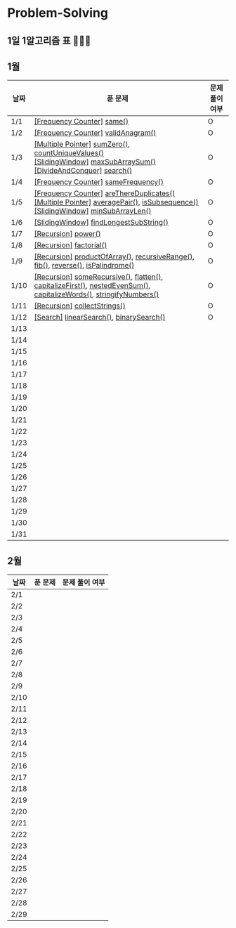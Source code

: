 # Problem-Solving

## 1일 1알고리즘 표 👩🏻‍💻

## 1월

| 날짜 | 푼 문제                                                                                                                                                                                                                                                                                                                                                                                                                 | 문제 풀이 여부 |
| ---- | ----------------------------------------------------------------------------------------------------------------------------------------------------------------------------------------------------------------------------------------------------------------------------------------------------------------------------------------------------------------------------------------------------------------------- | -------------- |
| 1/1  | [[Frequency Counter]](./FrequencyCounter/FrequecyCounter.md) [same()](./FrequencyCounter/same.ts)                                                                                                                                                                                                                                                                                                                       | O              |
| 1/2  | [[Frequency Counter]](./FrequencyCounter/FrequecyCounter.md) [validAnagram()](./FrequencyCounter/validAnagram.ts)                                                                                                                                                                                                                                                                                                       | O              |
| 1/3  | [[Multiple Pointer]](./MultiplePointer/MultiplePointer.md) [sumZero()](./MultiplePointer/sumZero.ts), [countUniqueValues()](./MultiplePointer/countUniqueValues.ts) <br/> [[SlidingWindow]](./SlidingWindow/SlidingWindow.md) [maxSubArraySum()](./SlidingWindow/maxSubArraySum.ts) <br/> [[DivideAndConquer]](./DivideAndConquer/DivideAndConquer.md) [search()](./DivideAndConquer/search.ts)                         | O              |
| 1/4  | [[Frequency Counter]](./FrequencyCounter/FrequecyCounter.md) [sameFrequency()](./FrequencyCounter/sameFrequency.ts)                                                                                                                                                                                                                                                                                                     | O              |
| 1/5  | [[Frequency Counter]](./FrequencyCounter/FrequecyCounter.md) [areThereDuplicates()](./FrequencyCounter/areThereDuplicates.ts) <br/> [[Multiple Pointer]](./MultiplePointer/MultiplePointer.md) [averagePair()](./MultiplePointer/averagePair.ts), [isSubsequence()](./MultiplePointer/isSubsequence.ts) <br/> [[SlidingWindow]](./SlidingWindow/SlidingWindow.md) [minSubArrayLen()](./SlidingWindow/minSubArrayLen.ts) | O              |
| 1/6  | [[SlidingWindow]](./SlidingWindow/SlidingWindow.md) [findLongestSubString()](./SlidingWindow/findLongestSubString.ts)                                                                                                                                                                                                                                                                                                   | O              |
| 1/7  | [[Recursion]](./Recursion/Recursion.md) [power()](./Recursion/power.ts)                                                                                                                                                                                                                                                                                                                                                 | O              |
| 1/8  | [[Recursion]](./Recursion/Recursion.md) [factorial()](./Recursion/factorial.ts)                                                                                                                                                                                                                                                                                                                                         | O              |
| 1/9  | [[Recursion]](./Recursion/Recursion.md) [productOfArray()](./Recursion/productOfArray.ts), [recursiveRange()](./Recursion/recursiveRange.ts), [fib()](./Recursion/fib.ts), [reverse()](./Recursion/reverse.ts), [isPalindrome()](./Recursion/isPalindrome.ts)                                                                                                                                                           | O              |
| 1/10 | [[Recursion]](./Recursion/Recursion.md) [someRecursive()](./Recursion/someRecursive.ts), [flatten()](./Recursion/flatten.ts), [capitalizeFirst()](./Recursion/capitalizeFirst.ts), [nestedEvenSum()](./Recursion/nestedEvenSum.ts), [capitalizeWords()](./Recursion/capitalizeWords.ts), [stringifyNumbers()](./Recursion/stringifyNumbers.ts)                                                                          | O              |
| 1/11 | [[Recursion]](./Recursion/Recursion.md) [collectStrings()](./Recursion/collectStrings.ts)                                                                                                                                                                                                                                                                                                                               | O              |
| 1/12 | [[Search]](./Search/Search.md) [linearSearch()](./Search/linearSearch.ts), [binarySearch()](./Search/binarySearch.ts)                                                                                                                                                                                                                                                                                                   | O              |
| 1/13 |                                                                                                                                                                                                                                                                                                                                                                                                                         |                |
| 1/14 |                                                                                                                                                                                                                                                                                                                                                                                                                         |                |
| 1/15 |                                                                                                                                                                                                                                                                                                                                                                                                                         |                |
| 1/16 |                                                                                                                                                                                                                                                                                                                                                                                                                         |                |
| 1/17 |                                                                                                                                                                                                                                                                                                                                                                                                                         |                |
| 1/18 |                                                                                                                                                                                                                                                                                                                                                                                                                         |                |
| 1/19 |                                                                                                                                                                                                                                                                                                                                                                                                                         |                |
| 1/20 |                                                                                                                                                                                                                                                                                                                                                                                                                         |                |
| 1/21 |                                                                                                                                                                                                                                                                                                                                                                                                                         |                |
| 1/22 |                                                                                                                                                                                                                                                                                                                                                                                                                         |                |
| 1/23 |                                                                                                                                                                                                                                                                                                                                                                                                                         |                |
| 1/24 |                                                                                                                                                                                                                                                                                                                                                                                                                         |                |
| 1/25 |                                                                                                                                                                                                                                                                                                                                                                                                                         |                |
| 1/26 |                                                                                                                                                                                                                                                                                                                                                                                                                         |                |
| 1/27 |                                                                                                                                                                                                                                                                                                                                                                                                                         |                |
| 1/28 |                                                                                                                                                                                                                                                                                                                                                                                                                         |                |
| 1/29 |                                                                                                                                                                                                                                                                                                                                                                                                                         |                |
| 1/30 |                                                                                                                                                                                                                                                                                                                                                                                                                         |                |
| 1/31 |                                                                                                                                                                                                                                                                                                                                                                                                                         |                |

## 2월

| 날짜 | 푼 문제 | 문제 풀이 여부 |
| ---- | ------- | -------------- |
| 2/1  |         |                |
| 2/2  |         |                |
| 2/3  |         |                |
| 2/4  |         |                |
| 2/5  |         |                |
| 2/6  |         |                |
| 2/7  |         |                |
| 2/8  |         |                |
| 2/9  |         |                |
| 2/10 |         |                |
| 2/11 |         |                |
| 2/12 |         |                |
| 2/13 |         |                |
| 2/14 |         |                |
| 2/15 |         |                |
| 2/16 |         |                |
| 2/17 |         |                |
| 2/18 |         |                |
| 2/19 |         |                |
| 2/20 |         |                |
| 2/21 |         |                |
| 2/22 |         |                |
| 2/23 |         |                |
| 2/24 |         |                |
| 2/25 |         |                |
| 2/26 |         |                |
| 2/27 |         |                |
| 2/28 |         |                |
| 2/29 |         |                |
